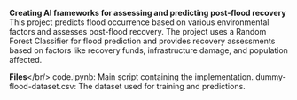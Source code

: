 
**Creating AI frameworks for assessing and predicting post-flood recovery**
This project predicts flood occurrence based on various environmental factors and assesses post-flood recovery. The project uses a Random Forest Classifier for flood prediction and provides recovery assessments based on factors like recovery funds, infrastructure damage, and population affected.


**Files**</br/>
code.ipynb: Main script containing the implementation.
dummy-flood-dataset.csv: The dataset used for training and predictions.
